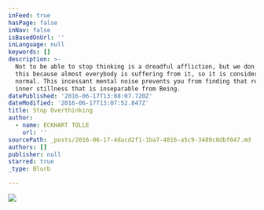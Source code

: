 ```yaml
---
inFeed: true
hasPage: false
inNav: false
isBasedOnUrl: ''
inLanguage: null
keywords: []
description: >-
  Not to be able to stop thinking is a dreadful affliction, but we don't realize
  this because almost everybody is suffering from it, so it is considered
  normal. This incessant mental noise prevents you from finding that realm of
  inner stillness that is inseparable from Being.   
datePublished: '2016-06-17T13:08:07.720Z'
dateModified: '2016-06-17T13:07:52.847Z'
title: Stop Overthinking
author:
  - name: ECKHART TOLLE
    url: ''
sourcePath: _posts/2016-06-17-4dacd2f1-1ba7-4816-a5c9-3489c8dbf047.md
authors: []
publisher: null
starred: true
_type: Blurb

---
```

![](https://the-grid-user-content.s3-us-west-2.amazonaws.com/bd381f93-964a-42f3-a8c7-1965f01092af.jpg)
